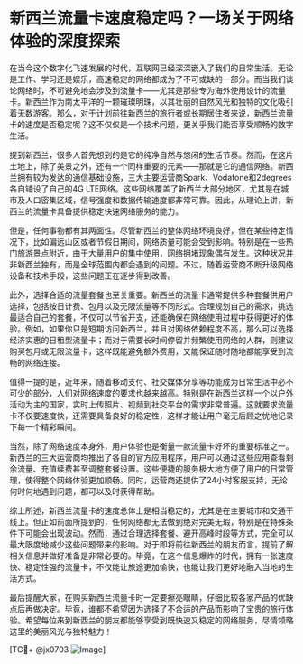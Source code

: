 # 新西兰流量卡速度稳定吗？一场关于网络体验的深度探索

在当今这个数字化飞速发展的时代，互联网已经深深嵌入了我们的日常生活。无论是工作、学习还是娱乐，高速稳定的网络都成为了不可或缺的一部分。而当我们谈论网络时，不可避免地会涉及到流量卡——尤其是那些专为海外使用设计的流量卡。新西兰作为南太平洋的一颗璀璨明珠，以其壮丽的自然风光和独特的文化吸引着无数游客。那么，对于计划前往新西兰的旅行者或长期居住者来说，新西兰流量卡的速度是否稳定呢？这不仅仅是一个技术问题，更关乎我们能否享受顺畅的数字生活。

提到新西兰，很多人首先想到的是它的纯净自然与悠闲的生活节奏。然而，在这片土地上，除了美景之外，还有一个同样重要的元素——那就是它的通信网络。新西兰拥有较为发达的通信基础设施，三大主要运营商Spark、Vodafone和2degrees各自铺设了自己的4G LTE网络。这些网络覆盖了新西兰大部分地区，尤其是在城市及人口密集区域，信号强度和数据传输速度都非常可靠。因此，从理论上讲，新西兰的流量卡具备提供稳定快速网络服务的能力。

但是，任何事物都有其两面性。尽管新西兰的整体网络环境良好，但在某些特定情况下，比如偏远山区或者节假日期间，网络质量可能会受到影响。特别是在一些热门旅游景点附近，由于大量用户的集中使用，网络拥堵现象偶有发生。这种状况并非新西兰独有，而是全球范围内都会遇到的问题。不过，随着运营商不断升级网络设备和技术手段，这些问题正在逐步得到改善。

此外，选择合适的流量套餐也至关重要。新西兰的流量卡通常提供多种套餐供用户选择，包括按日计费、包月以及无限流量等不同形式。合理规划自己的需求，挑选最适合自己的套餐，不仅可以节省开支，还能确保在网络使用过程中获得更好的体验。例如，如果你只是短期访问新西兰，并且对网络依赖程度不高，那么可以选择经济实惠的日租型流量卡；而对于需要长时间停留并频繁使用网络的人群，则建议购买包月或无限流量卡，这样既能避免额外费用，又能保证随时随地都能享受到流畅的网络连接。

值得一提的是，近年来，随着移动支付、社交媒体分享等功能成为日常生活中必不可少的部分，人们对网络速度的要求也越来越高。特别是在新西兰这样一个以户外活动为主的国家，实时上传照片、视频到社交平台的需求非常普遍。这就要求流量卡不仅要速度快，还需要具备良好的稳定性，这样才能让用户毫无后顾之忧地记录下每一个精彩瞬间。

当然，除了网络速度本身外，用户体验也是衡量一款流量卡好坏的重要标准之一。新西兰的三大运营商均推出了各自的官方应用程序，用户可以通过这些应用查看剩余流量、充值续费甚至调整套餐设置。这些便捷的服务极大地方便了用户的日常管理，使得整个网络体验更加顺畅。同时，运营商还提供了24小时客服支持，无论何时何地遇到问题，都可以及时获得帮助。

综上所述，新西兰流量卡的速度总体上是相当稳定的，尤其是在主要城市和交通干线上。但正如前面所提到的，任何网络都无法做到绝对完美无瑕，特别是在特殊条件下可能会出现波动。然而，通过合理选择套餐、避开高峰时段等方式，完全可以最大限度地减少这些问题带来的影响。对于即将前往新西兰的朋友而言，提前了解相关信息并做好准备是非常必要的。毕竟，在这个信息爆炸的时代，拥有一张速度快、稳定性强的流量卡，不仅能让旅途更加愉快，也能让我们更好地融入当地的生活方式。

最后提醒大家，在购买新西兰流量卡时一定要擦亮眼睛，仔细比较各家产品的优缺点后再做决定。毕竟，谁都不希望因为选择了不合适的产品而影响了宝贵的旅行体验。希望每位来到新西兰的朋友都能够享受到既快速又稳定的网络服务，尽情领略这里的美丽风光与独特魅力！

[TG💪+ @jx0703 ![Image](https://github.com/user-attachments/assets/dbca1d08-cadb-493c-b0ec-ad6f7a83f270)]